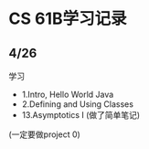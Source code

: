 # CS 61B学习记录

## 4/26 

学习

- 1.Intro, Hello World Java
- 2.Defining and Using Classes
- 13.Asymptotics I (做了简单笔记)

(一定要做project 0)

